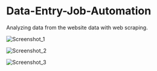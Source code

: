 # Data-Entry-Job-Automation

Analyzing data from the website data with web scraping.

![Screenshot_1](https://github.com/cyroplex/Data-Entry-Job-Automation/assets/112264660/912573df-7a9c-469e-87f6-8dc665ed55ae)

![Screenshot_2](https://github.com/cyroplex/Data-Entry-Job-Automation/assets/112264660/a9f4f267-8921-4d85-ba99-e475ffd74b0b)

![Screenshot_3](https://github.com/cyroplex/Data-Entry-Job-Automation/assets/112264660/05c44ee5-4c9c-49c4-a2a0-b2930f6682f4)







